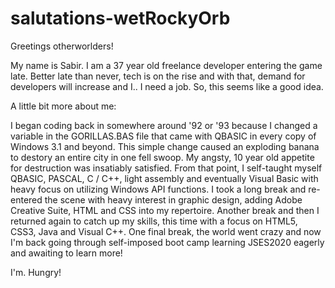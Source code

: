 # salutations-wetRockyOrb

Greetings otherworlders!

My name is Sabir. I am a 37 year old freelance developer entering the game late. Better late than never, tech is on the rise and
with that, demand for developers will increase and I.. I need a job. So, this seems like a good idea.

A little bit more about me:

I began coding back in somewhere around '92 or '93 because I changed a variable in the GORILLAS.BAS file that came with QBASIC in every copy of Windows 3.1 and beyond. This simple change caused an exploding banana to destory an entire city in one fell swoop. My angsty, 10 year old appetite for destruction was insatiably satisfied. From that point, I self-taught myself QBASIC, PASCAL, C / C++, light assembly and eventually Visual Basic with heavy focus on utilizing Windows API functions. I took a long break and re-entered the scene with heavy interest in graphic design, adding Adobe Creative Suite, HTML and CSS into my repertoire. Another break and then I returned again to catch up my skills, this time with a focus on HTML5, CSS3, Java and Visual C++. One final break, the world went crazy and now I'm back going through self-imposed boot camp learning JSES2020 eagerly and awaiting to learn more! 

I'm. Hungry!
